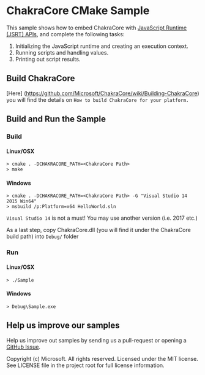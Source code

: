 # ChakraCore CMake Sample
This sample shows how to embed ChakraCore with
[JavaScript Runtime (JSRT) APIs](http://aka.ms/corejsrtref), and complete the following tasks:

1. Initializing the JavaScript runtime and creating an execution context.
2. Running scripts and handling values.
3. Printing out script results.

## Build ChakraCore
[Here] (https://github.com/Microsoft/ChakraCore/wiki/Building-ChakraCore) you will
find the details on `How to build ChakraCore for your platform.`

## Build and Run the Sample

### Build

#### Linux/OSX
```
> cmake . -DCHAKRACORE_PATH=<ChakraCore Path>
> make
```

#### Windows
```
> cmake . -DCHAKRACORE_PATH=<ChakraCore Path> -G "Visual Studio 14 2015 Win64"
> msbuild /p:Platform=x64 HelloWorld.sln
```

`Visual Studio 14` is not a must! You may use another version (i.e. 2017 etc.)

As a last step, copy ChakraCore.dll (you will find it under the ChakraCore build
path) into `Debug/` folder

### Run

#### Linux/OSX
```
> ./Sample
```

#### Windows
```
> Debug\Sample.exe
```

## Help us improve our samples
Help us improve out samples by sending us a pull-request or opening a [GitHub Issue](https://github.com/Microsoft/Chakra-Samples/issues/new).

Copyright (c) Microsoft. All rights reserved.  Licensed under the MIT license.  
See LICENSE file in the project root for full license information.
